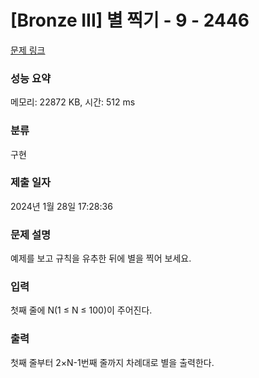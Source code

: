 # [Bronze III] 별 찍기 - 9 - 2446 

[문제 링크](https://www.acmicpc.net/problem/2446) 

### 성능 요약

메모리: 22872 KB, 시간: 512 ms

### 분류

구현

### 제출 일자

2024년 1월 28일 17:28:36

### 문제 설명

<p>예제를 보고 규칙을 유추한 뒤에 별을 찍어 보세요.</p>

### 입력 

 <p>첫째 줄에 N(1 ≤ N ≤ 100)이 주어진다.</p>

### 출력 

 <p>첫째 줄부터 2×N-1번째 줄까지 차례대로 별을 출력한다.</p>

